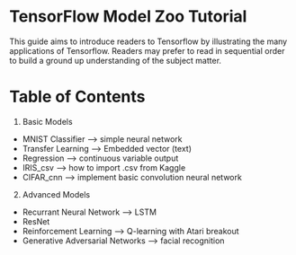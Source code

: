 # TensorFlow Model Zoo Tutorial
This guide aims to introduce readers to Tensorflow by illustrating the many applications of Tensorflow.
Readers may prefer to read in sequential order to build a ground up understanding of the subject matter.

# Table of Contents
1. Basic Models
* MNIST Classifier --> simple neural network
* Transfer Learning --> Embedded vector (text)
* Regression --> continuous variable output
* IRIS_csv --> how to import .csv from Kaggle
* CIFAR_cnn --> implement basic convolution neural network

2. Advanced Models
* Recurrant Neural Network --> LSTM
* ResNet
* Reinforcement Learning --> Q-learning with Atari breakout
* Generative Adversarial Networks --> facial recognition 

